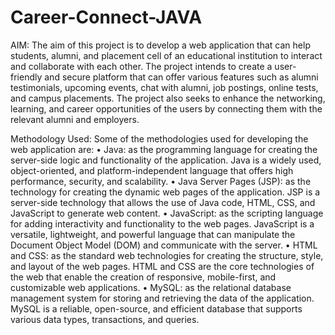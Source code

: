 # Career-Connect-JAVA
AIM: 
The aim of this project is to develop a web application that can help students, alumni, and placement cell of an educational institution to interact and collaborate with each other. The project intends to create a user-friendly and secure platform that can offer various features such as alumni testimonials, upcoming events, chat with alumni, job postings, online tests, and campus placements. The project also seeks to enhance the networking, learning, and career opportunities of the users by connecting them with the relevant alumni and employers.

Methodology Used: 
Some of the methodologies used for developing the web application are:
•	Java: as the programming language for creating the server-side logic and functionality of the application. Java is a widely used, object-oriented, and platform-independent language that offers high performance, security, and scalability.
•	Java Server Pages (JSP): as the technology for creating the dynamic web pages of the application. JSP is a server-side technology that allows the use of Java code, HTML, CSS, and JavaScript to generate web content.
•	JavaScript: as the scripting language for adding interactivity and functionality to the web pages. JavaScript is a versatile, lightweight, and powerful language that can manipulate the Document Object Model (DOM) and communicate with the server.
•	HTML and CSS: as the standard web technologies for creating the structure, style, and layout of the web pages. HTML and CSS are the core technologies of the web that enable the creation of responsive, mobile-first, and customizable web applications.
•	MySQL: as the relational database management system for storing and retrieving the data of the application. MySQL is a reliable, open-source, and efficient database that supports various data types, transactions, and queries.
